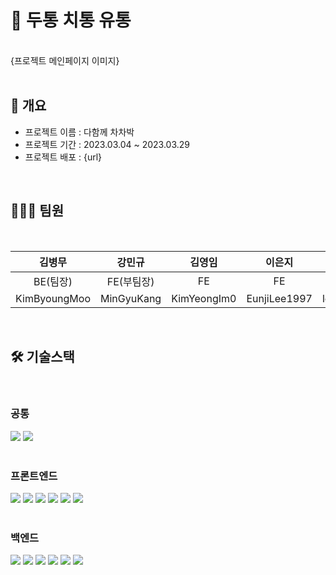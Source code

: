 # 🚀 두통 치통 유통

<br/>
{프로젝트 메인페이지 이미지}
<br/>
<br/>

## 📙 개요
- 프로젝트 이름 : 다함께 차차박
- 프로젝트 기간 : 2023.03.04 ~ 2023.03.29
- 프로젝트 배포 : {url}

</br>

## 🧑‍🤝‍🧑 팀원

</br>

|김병무|강민규|김영임|이은지|김대현|조주연|
|:--------------:|:------------:|:-------------:|:--------------:|:-------------:|:-------------:|
|BE(팀장)|FE(부팀장)|FE|FE|BE|BE|
|KimByoungMoo|MinGyuKang|KimYeongIm0|EunjiLee1997|legendpaino|chojuyeon94|

</br>

## 🛠️ 기술스택
</br>

### 공통
<div>
  <img src="https://img.shields.io/badge/Notion-000000?style=for-the-badge&logo=Notion&logoColor=white">
  <img src="https://img.shields.io/badge/Discord-5865F2?style=for-the-badge&logo=Discord&logoColor=white">
</div>

<br/>

### 프론트엔드
<div>
    <img src="https://img.shields.io/badge/HTML5-E34F26?style=for-the-badge&logo=HTML5&logoColor=white">
    <img src="https://img.shields.io/badge/CSS3-1572B6?style=for-the-badge&logo=React&logoColor=white">
    <img src="https://img.shields.io/badge/JavaScript-F7DF1E?style=for-the-badge&logo=JavaScript&logoColor=white">
    <img src="https://img.shields.io/badge/React-61DAFB?style=for-the-badge&logo=React&logoColor=white">
    <img src="https://img.shields.io/badge/styled-components-DB7093?style=for-the-badge&logo=React&logoColor=white">
    <img src="https://img.shields.io/badge/Axios-5A29E4?style=for-the-badge&logo=React&logoColor=white">
</div>  

<br/>

### 백엔드
<div>
  <img src="https://img.shields.io/badge/Java-007396?style=for-the-badge&logo=Java&logoColor=white"/>
  <img src="https://img.shields.io/badge/Spring-6DB33F?style=for-the-badge&logo=Spring&logoColor=white"/>
  <img src="https://img.shields.io/badge/Spring Boot-6DB33F?style=for-the-badge&logo=springBoot&logoColor=white"/>
  <img src="https://img.shields.io/badge/Spring Security-6DB33F?style=for-the-badge&logo=springSecurity&logoColor=white"/>
  <img src="https://img.shields.io/badge/Gradle-02303A?style=for-the-badge&logo=gradle&logoColor=white"/>
  <img src="https://img.shields.io/badge/AmazonAWS-02303A?style=for-the-badge&logo=gradle&logoColor=white"/>
  
</div>

<br/>
